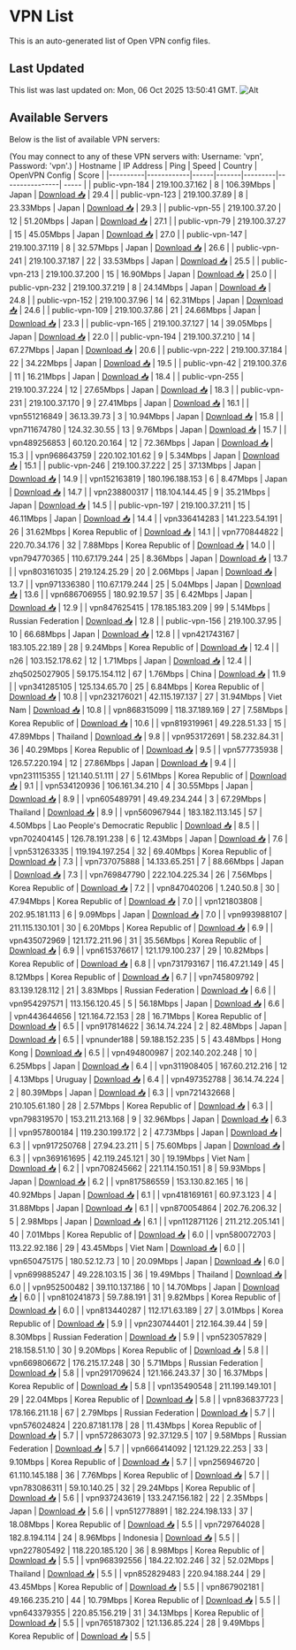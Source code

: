 # VPN List

This is an auto-generated list of Open VPN config files.

## Last Updated

This list was last updated on: Mon, 06 Oct 2025 13:50:41 GMT.
![Alt](https://repobeats.axiom.co/api/embed/186b98318ef1479477931607c1ad7d823f12451f.svg "Repobeats analytics image")

## Available Servers

Below is the list of available VPN servers:

(You may connect to any of these VPN servers with: Username: 'vpn', Password: 'vpn'.)
| Hostname | IP Address | Ping | Speed | Country | OpenVPN Config | Score |
|----------|------------|------|-------|---------|----------------| ----- |
| public-vpn-184 | 219.100.37.162 | 8 | 106.39Mbps | Japan | [Download 📥](./configs/server_0_JP.ovpn) | 29.4 |
| public-vpn-123 | 219.100.37.89 | 8 | 23.33Mbps | Japan | [Download 📥](./configs/server_1_JP.ovpn) | 29.3 |
| public-vpn-55 | 219.100.37.20 | 12 | 51.20Mbps | Japan | [Download 📥](./configs/server_2_JP.ovpn) | 27.1 |
| public-vpn-79 | 219.100.37.27 | 15 | 45.05Mbps | Japan | [Download 📥](./configs/server_3_JP.ovpn) | 27.0 |
| public-vpn-147 | 219.100.37.119 | 8 | 32.57Mbps | Japan | [Download 📥](./configs/server_4_JP.ovpn) | 26.6 |
| public-vpn-241 | 219.100.37.187 | 22 | 33.53Mbps | Japan | [Download 📥](./configs/server_5_JP.ovpn) | 25.5 |
| public-vpn-213 | 219.100.37.200 | 15 | 16.90Mbps | Japan | [Download 📥](./configs/server_6_JP.ovpn) | 25.0 |
| public-vpn-232 | 219.100.37.219 | 8 | 24.14Mbps | Japan | [Download 📥](./configs/server_7_JP.ovpn) | 24.8 |
| public-vpn-152 | 219.100.37.96 | 14 | 62.31Mbps | Japan | [Download 📥](./configs/server_8_JP.ovpn) | 24.6 |
| public-vpn-109 | 219.100.37.86 | 21 | 24.66Mbps | Japan | [Download 📥](./configs/server_9_JP.ovpn) | 23.3 |
| public-vpn-165 | 219.100.37.127 | 14 | 39.05Mbps | Japan | [Download 📥](./configs/server_10_JP.ovpn) | 22.0 |
| public-vpn-194 | 219.100.37.210 | 14 | 67.27Mbps | Japan | [Download 📥](./configs/server_11_JP.ovpn) | 20.6 |
| public-vpn-222 | 219.100.37.184 | 22 | 34.22Mbps | Japan | [Download 📥](./configs/server_12_JP.ovpn) | 19.5 |
| public-vpn-42 | 219.100.37.6 | 11 | 16.21Mbps | Japan | [Download 📥](./configs/server_13_JP.ovpn) | 18.4 |
| public-vpn-255 | 219.100.37.224 | 12 | 27.65Mbps | Japan | [Download 📥](./configs/server_14_JP.ovpn) | 18.3 |
| public-vpn-231 | 219.100.37.170 | 9 | 27.41Mbps | Japan | [Download 📥](./configs/server_15_JP.ovpn) | 16.1 |
| vpn551216849 | 36.13.39.73 | 3 | 10.94Mbps | Japan | [Download 📥](./configs/server_16_JP.ovpn) | 15.8 |
| vpn711674780 | 124.32.30.55 | 13 | 9.76Mbps | Japan | [Download 📥](./configs/server_17_JP.ovpn) | 15.7 |
| vpn489256853 | 60.120.20.164 | 12 | 72.36Mbps | Japan | [Download 📥](./configs/server_18_JP.ovpn) | 15.3 |
| vpn968643759 | 220.102.101.62 | 9 | 5.34Mbps | Japan | [Download 📥](./configs/server_19_JP.ovpn) | 15.1 |
| public-vpn-246 | 219.100.37.222 | 25 | 37.13Mbps | Japan | [Download 📥](./configs/server_20_JP.ovpn) | 14.9 |
| vpn152163819 | 180.196.188.153 | 6 | 8.47Mbps | Japan | [Download 📥](./configs/server_21_JP.ovpn) | 14.7 |
| vpn238800317 | 118.104.144.45 | 9 | 35.21Mbps | Japan | [Download 📥](./configs/server_22_JP.ovpn) | 14.5 |
| public-vpn-197 | 219.100.37.211 | 15 | 46.11Mbps | Japan | [Download 📥](./configs/server_23_JP.ovpn) | 14.4 |
| vpn336414283 | 141.223.54.191 | 26 | 31.62Mbps | Korea Republic of | [Download 📥](./configs/server_24_KR.ovpn) | 14.1 |
| vpn770844822 | 220.70.34.176 | 32 | 7.88Mbps | Korea Republic of | [Download 📥](./configs/server_25_KR.ovpn) | 14.0 |
| vpn794770365 | 110.67.179.244 | 25 | 8.36Mbps | Japan | [Download 📥](./configs/server_26_JP.ovpn) | 13.7 |
| vpn803161035 | 219.124.25.29 | 20 | 2.06Mbps | Japan | [Download 📥](./configs/server_27_JP.ovpn) | 13.7 |
| vpn971336380 | 110.67.179.244 | 25 | 5.04Mbps | Japan | [Download 📥](./configs/server_28_JP.ovpn) | 13.6 |
| vpn686706955 | 180.92.19.57 | 35 | 6.42Mbps | Japan | [Download 📥](./configs/server_29_JP.ovpn) | 12.9 |
| vpn847625415 | 178.185.183.209 | 99 | 5.14Mbps | Russian Federation | [Download 📥](./configs/server_30_RU.ovpn) | 12.8 |
| public-vpn-156 | 219.100.37.95 | 10 | 66.68Mbps | Japan | [Download 📥](./configs/server_31_JP.ovpn) | 12.8 |
| vpn421743167 | 183.105.22.189 | 28 | 9.24Mbps | Korea Republic of | [Download 📥](./configs/server_32_KR.ovpn) | 12.4 |
| n26 | 103.152.178.62 | 12 | 1.71Mbps | Japan | [Download 📥](./configs/server_33_JP.ovpn) | 12.4 |
| zhq5025027905 | 59.175.154.112 | 67 | 1.76Mbps | China | [Download 📥](./configs/server_34_CN.ovpn) | 11.9 |
| vpn341285105 | 125.134.65.70 | 25 | 6.84Mbps | Korea Republic of | [Download 📥](./configs/server_35_KR.ovpn) | 10.8 |
| vpn232176021 | 42.115.197.137 | 27 | 31.94Mbps | Viet Nam | [Download 📥](./configs/server_36_VN.ovpn) | 10.8 |
| vpn868315099 | 118.37.189.169 | 27 | 7.58Mbps | Korea Republic of | [Download 📥](./configs/server_37_KR.ovpn) | 10.6 |
| vpn819319961 | 49.228.51.33 | 15 | 47.89Mbps | Thailand | [Download 📥](./configs/server_38_TH.ovpn) | 9.8 |
| vpn953172691 | 58.232.84.31 | 36 | 40.29Mbps | Korea Republic of | [Download 📥](./configs/server_39_KR.ovpn) | 9.5 |
| vpn577735938 | 126.57.220.194 | 12 | 27.86Mbps | Japan | [Download 📥](./configs/server_40_JP.ovpn) | 9.4 |
| vpn231115355 | 121.140.51.111 | 27 | 5.61Mbps | Korea Republic of | [Download 📥](./configs/server_41_KR.ovpn) | 9.1 |
| vpn534120936 | 106.161.34.210 | 4 | 30.55Mbps | Japan | [Download 📥](./configs/server_42_JP.ovpn) | 8.9 |
| vpn605489791 | 49.49.234.244 | 3 | 67.29Mbps | Thailand | [Download 📥](./configs/server_43_TH.ovpn) | 8.9 |
| vpn560967944 | 183.182.113.145 | 57 | 4.50Mbps | Lao People's Democratic Republic | [Download 📥](./configs/server_44_LA.ovpn) | 8.5 |
| vpn702404145 | 126.78.191.238 | 6 | 12.43Mbps | Japan | [Download 📥](./configs/server_45_JP.ovpn) | 7.6 |
| vpn531263335 | 119.194.197.254 | 32 | 69.40Mbps | Korea Republic of | [Download 📥](./configs/server_46_KR.ovpn) | 7.3 |
| vpn737075888 | 14.133.65.251 | 7 | 88.66Mbps | Japan | [Download 📥](./configs/server_47_JP.ovpn) | 7.3 |
| vpn769847790 | 222.104.225.34 | 26 | 7.56Mbps | Korea Republic of | [Download 📥](./configs/server_48_KR.ovpn) | 7.2 |
| vpn847040206 | 1.240.50.8 | 30 | 47.94Mbps | Korea Republic of | [Download 📥](./configs/server_49_KR.ovpn) | 7.0 |
| vpn121803808 | 202.95.181.113 | 6 | 9.09Mbps | Japan | [Download 📥](./configs/server_50_JP.ovpn) | 7.0 |
| vpn993988107 | 211.115.130.101 | 30 | 6.20Mbps | Korea Republic of | [Download 📥](./configs/server_51_KR.ovpn) | 6.9 |
| vpn435072969 | 121.172.211.96 | 31 | 35.56Mbps | Korea Republic of | [Download 📥](./configs/server_52_KR.ovpn) | 6.9 |
| vpn615376617 | 121.179.100.237 | 29 | 10.82Mbps | Korea Republic of | [Download 📥](./configs/server_53_KR.ovpn) | 6.8 |
| vpn731793167 | 116.47.21.149 | 45 | 8.12Mbps | Korea Republic of | [Download 📥](./configs/server_54_KR.ovpn) | 6.7 |
| vpn745809792 | 83.139.128.112 | 21 | 3.83Mbps | Russian Federation | [Download 📥](./configs/server_55_RU.ovpn) | 6.6 |
| vpn954297571 | 113.156.120.45 | 5 | 56.18Mbps | Japan | [Download 📥](./configs/server_56_JP.ovpn) | 6.6 |
| vpn443644656 | 121.164.72.153 | 28 | 16.71Mbps | Korea Republic of | [Download 📥](./configs/server_57_KR.ovpn) | 6.5 |
| vpn917814622 | 36.14.74.224 | 2 | 82.48Mbps | Japan | [Download 📥](./configs/server_58_JP.ovpn) | 6.5 |
| vpnunder188 | 59.188.152.235 | 5 | 43.48Mbps | Hong Kong | [Download 📥](./configs/server_59_HK.ovpn) | 6.5 |
| vpn494800987 | 202.140.202.248 | 10 | 6.25Mbps | Japan | [Download 📥](./configs/server_60_JP.ovpn) | 6.4 |
| vpn311908405 | 167.60.212.216 | 12 | 4.13Mbps | Uruguay | [Download 📥](./configs/server_61_UY.ovpn) | 6.4 |
| vpn497352788 | 36.14.74.224 | 2 | 80.39Mbps | Japan | [Download 📥](./configs/server_62_JP.ovpn) | 6.3 |
| vpn721432668 | 210.105.61.180 | 28 | 2.57Mbps | Korea Republic of | [Download 📥](./configs/server_63_KR.ovpn) | 6.3 |
| vpn798319570 | 153.211.213.168 | 9 | 32.96Mbps | Japan | [Download 📥](./configs/server_64_JP.ovpn) | 6.3 |
| vpn957800184 | 119.230.199.172 | 2 | 47.73Mbps | Japan | [Download 📥](./configs/server_65_JP.ovpn) | 6.3 |
| vpn917250768 | 27.94.23.211 | 5 | 75.60Mbps | Japan | [Download 📥](./configs/server_66_JP.ovpn) | 6.3 |
| vpn369161695 | 42.119.245.121 | 30 | 19.19Mbps | Viet Nam | [Download 📥](./configs/server_67_VN.ovpn) | 6.2 |
| vpn708245662 | 221.114.150.151 | 8 | 59.93Mbps | Japan | [Download 📥](./configs/server_68_JP.ovpn) | 6.2 |
| vpn817586559 | 153.130.82.165 | 16 | 40.92Mbps | Japan | [Download 📥](./configs/server_69_JP.ovpn) | 6.1 |
| vpn418169161 | 60.97.3.123 | 4 | 31.88Mbps | Japan | [Download 📥](./configs/server_70_JP.ovpn) | 6.1 |
| vpn870054864 | 202.76.206.32 | 5 | 2.98Mbps | Japan | [Download 📥](./configs/server_71_JP.ovpn) | 6.1 |
| vpn112871126 | 211.212.205.141 | 40 | 7.01Mbps | Korea Republic of | [Download 📥](./configs/server_72_KR.ovpn) | 6.0 |
| vpn580072703 | 113.22.92.186 | 29 | 43.45Mbps | Viet Nam | [Download 📥](./configs/server_73_VN.ovpn) | 6.0 |
| vpn650475175 | 180.52.12.73 | 10 | 20.09Mbps | Japan | [Download 📥](./configs/server_74_JP.ovpn) | 6.0 |
| vpn699885247 | 49.228.103.15 | 36 | 19.49Mbps | Thailand | [Download 📥](./configs/server_75_TH.ovpn) | 6.0 |
| vpn952500482 | 39.110.137.186 | 10 | 14.70Mbps | Japan | [Download 📥](./configs/server_76_JP.ovpn) | 6.0 |
| vpn810241873 | 59.7.88.191 | 31 | 9.82Mbps | Korea Republic of | [Download 📥](./configs/server_77_KR.ovpn) | 6.0 |
| vpn813440287 | 112.171.63.189 | 27 | 3.01Mbps | Korea Republic of | [Download 📥](./configs/server_78_KR.ovpn) | 5.9 |
| vpn230744401 | 212.164.39.44 | 59 | 8.30Mbps | Russian Federation | [Download 📥](./configs/server_79_RU.ovpn) | 5.9 |
| vpn523057829 | 218.158.51.10 | 30 | 9.20Mbps | Korea Republic of | [Download 📥](./configs/server_80_KR.ovpn) | 5.8 |
| vpn669806672 | 176.215.17.248 | 30 | 5.71Mbps | Russian Federation | [Download 📥](./configs/server_81_RU.ovpn) | 5.8 |
| vpn291709624 | 121.166.243.37 | 30 | 16.37Mbps | Korea Republic of | [Download 📥](./configs/server_82_KR.ovpn) | 5.8 |
| vpn135490548 | 211.199.149.101 | 29 | 22.04Mbps | Korea Republic of | [Download 📥](./configs/server_83_KR.ovpn) | 5.8 |
| vpn836837723 | 178.166.211.18 | 67 | 2.79Mbps | Russian Federation | [Download 📥](./configs/server_84_RU.ovpn) | 5.7 |
| vpn576024824 | 220.87.181.178 | 28 | 11.43Mbps | Korea Republic of | [Download 📥](./configs/server_85_KR.ovpn) | 5.7 |
| vpn572863073 | 92.37.129.5 | 107 | 9.58Mbps | Russian Federation | [Download 📥](./configs/server_86_RU.ovpn) | 5.7 |
| vpn666414092 | 121.129.22.253 | 33 | 9.10Mbps | Korea Republic of | [Download 📥](./configs/server_87_KR.ovpn) | 5.7 |
| vpn256946720 | 61.110.145.188 | 36 | 7.76Mbps | Korea Republic of | [Download 📥](./configs/server_88_KR.ovpn) | 5.7 |
| vpn783086311 | 59.10.140.25 | 32 | 29.24Mbps | Korea Republic of | [Download 📥](./configs/server_89_KR.ovpn) | 5.6 |
| vpn937243619 | 133.247.156.182 | 22 | 2.35Mbps | Japan | [Download 📥](./configs/server_90_JP.ovpn) | 5.6 |
| vpn512778891 | 182.224.198.133 | 37 | 18.08Mbps | Korea Republic of | [Download 📥](./configs/server_91_KR.ovpn) | 5.5 |
| vpn729764028 | 182.8.194.114 | 24 | 8.96Mbps | Indonesia | [Download 📥](./configs/server_92_ID.ovpn) | 5.5 |
| vpn227805492 | 118.220.185.120 | 36 | 8.98Mbps | Korea Republic of | [Download 📥](./configs/server_93_KR.ovpn) | 5.5 |
| vpn968392556 | 184.22.102.246 | 32 | 52.02Mbps | Thailand | [Download 📥](./configs/server_94_TH.ovpn) | 5.5 |
| vpn852829483 | 220.94.188.244 | 29 | 43.45Mbps | Korea Republic of | [Download 📥](./configs/server_95_KR.ovpn) | 5.5 |
| vpn867902181 | 49.166.235.210 | 44 | 10.79Mbps | Korea Republic of | [Download 📥](./configs/server_96_KR.ovpn) | 5.5 |
| vpn643379355 | 220.85.156.219 | 31 | 34.13Mbps | Korea Republic of | [Download 📥](./configs/server_97_KR.ovpn) | 5.5 |
| vpn765187302 | 121.136.85.224 | 28 | 9.49Mbps | Korea Republic of | [Download 📥](./configs/server_98_KR.ovpn) | 5.5 |
